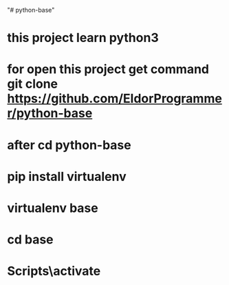 "# python-base" 
# this project learn python3
# for open this project get command git clone https://github.com/EldorProgrammer/python-base
# after cd python-base
# pip install virtualenv
# virtualenv base
# cd base
# Scripts\activate
